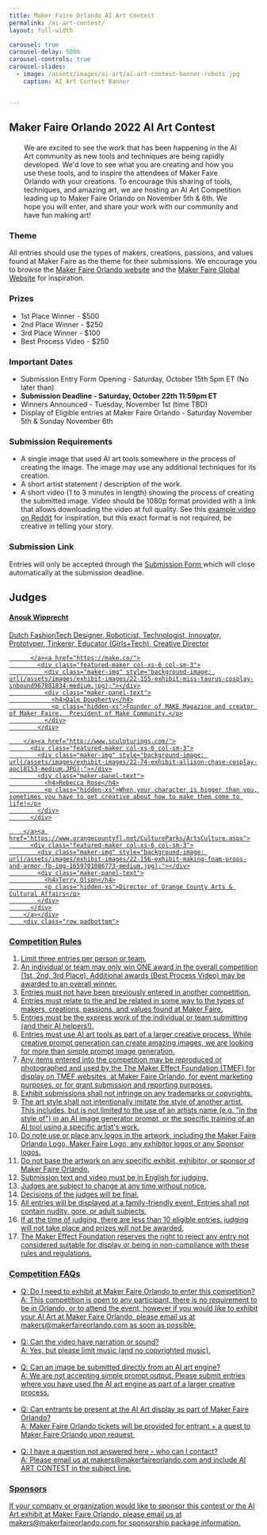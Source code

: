 ```yaml
---
title: Maker Faire Orlando AI Art Contest
permalink: /ai-art-contest/
layout: full-width

carousel: true
carousel-delay: 5000
carousel-controls: true
carousel-slides:
  - image: /assets/images/ai-art/ai-art-contest-banner-robots.jpg  
    caption: AI Art Contest Banner


---
```


<section class="content-panel">
<div class="container">
<div class="row">
<div class="col-xs-12 text-center padbottom">

<h1>Maker Faire Orlando 2022 AI Art Contest</h1>

<p style="margin: 20px 30px 5px 30px">We are excited to see the work that has been happening in the AI Art community as new tools and techniques are being rapidly developed. We'd love to see what you are creating and how you use these tools, and to inspire the attendees of Maker Faire Orlando with your creations. To encourage this sharing of tools, techniques, and amazing art, we are hosting an AI Art Competition leading up to Maker Faire Orlando on November 5th & 6th. We hope you will enter, and share your work with our community and have fun making art!</p>

</div>
<div class="col-xs-12 text-left padbottom">

<h3>Theme</h3>
All entries should use the types of makers, creations, passions, and values found at Maker Faire as the theme for their submissions. We encourage you to browse the <a href="https://www.makerfaireorlando.com">Maker Faire Orlando website</a> and the <a href="https://www.makerfaire.com">Maker Faire Global Website</a> for inspiration.

<h3>Prizes</h3>
<ul>
<li>1st Place Winner - $500 </li>
<li>2nd Place Winner - $250 </li>
<li>3rd Place Winner - $100 </li>
<li>Best Process Video - $250</li>
</ul>

<h3>Important Dates</h3>
<ul>
<li>Submission Entry Form Opening - Saturday, October 15th 5pm ET (No later than)</li>
<li><b>Submission Deadline - Saturday, October 22th 11:59pm ET</b></li>
<li>Winners Announced - Tuesday, November 1st (time TBD)</li>
<li>Display of Eligible entries at Maker Faire Orlando - Saturday November 5th & Sunday November 6th</li>
</ul>


<h3>Submission Requirements</h3>

<ul>
<li>A single image that used AI art tools somewhere in the process of creating the image. The image may use any additional techniques for its creation.</li>

<li>A short artist statement / description of the work.</li>

<li>A short video (1 to 3 minutes in length) showing the process of creating the submitted image. Video should be 1080p format provided with a link that allows downloading the video at full quality. See this <a href="https://www.reddit.com/r/StableDiffusion/comments/xrpzr3/textto3dtoimage_running_the_output_of_dreamfusion/">example video on Reddit</a> for inspiration, but this exact format is not required, be creative in telling your story.</li>
</ul>

<h3>Submission Link</h3>
Entries will only be accepted through the <a href="https://form.jotform.com/222823990371055">Submission Form </a> which will close automatically at the submission deadline.





</div></div></div></section>



<div class="flag-banner"></div>

<section class="featured-maker-panel">
  <a id="featured-makers"></a>
  <div class="container">
    <div class="row text-center">
      <div class="title-w-border-y">
        <h2>Judges</h2>
      </div>
    </div>



  <div class="row padbottom"><a href="http://www.anoukwipprecht.nl/">
          <div class="featured-maker col-xs-6 col-sm-3">
            <div class="maker-img" style="background-image: url(/assets/images/exhibit-images/22-151-exhibit-havh3roes-cosplay-in-the-wonderlands-20220612-182957-medium.jpg);"></div>
            <div class="maker-panel-text">
              <h4>Anouk Wipprecht</h4>
              <p class="hidden-xs">Dutch FashionTech Designer, Roboticist, Technologist, Innovator, Prototyper, Tinkerer, Educator (Girls+Tech), Creative Director</p>
            </div>
          </div>

          </a><a href="https://make.co/">
            <div class="featured-maker col-xs-6 col-sm-3">
              <div class="maker-img" style="background-image: url(/assets/images/exhibit-images/22-155-exhibit-miss-taurus-cosplay-inbound967881834-medium.jpg);"></div>
              <div class="maker-panel-text">
                <h4>Dale Dougherty</h4>
                <p class="hidden-xs">Founder of MAKE Magazine and creator of Maker Faire.  President of Make Community.</p>
              </div>
            </div>

        </a><a href="http://www.sculpturings.com/">
          <div class="featured-maker col-xs-6 col-sm-3">
            <div class="maker-img" style="background-image: url(/assets/images/exhibit-images/22-74-exhibit-allison-chase-cosplay-apcl8153-medium.JPG);"></div>
            <div class="maker-panel-text">
              <h4>Rebecca Rose</h4>
              <p class="hidden-xs">When your character is bigger than you, sometimes you have to get creative about how to make them come to life!</p>
            </div>
          </div>

        </a><a href="https://www.orangecountyfl.net/CultureParks/ArtsCulture.aspx">
          <div class="featured-maker col-xs-6 col-sm-3">
            <div class="maker-img" style="background-image: url(/assets/images/exhibit-images/22-156-exhibit-making-foam-props-and-armor-fb-img-1659701086773-medium.jpg);"></div>
            <div class="maker-panel-text">
              <h4>Terry Olson</h4>
              <p class="hidden-xs">Director of Orange County Arts & Cultural Affairs</p>
            </div>
          </div>
        </a></div>
        <div class="row padbottom">

 </div>
</div>

<div class="flag-banner"></div></section>


<section class="content-panel">
<div class="container">
<div class="row">

<div class="col-xs-12 text-left padbottom">

<h3>Competition Rules</h3>

<ol>
<li>Limit three entries per person or team.</li>
<li>An individual or team may only win ONE award in the overall competition (1st, 2nd, 3rd Place). Additional awards (Best Process Video) may be awarded to an overall winner.</li>
<li>Entries must not have been previously entered in another competition.</li>
<li>Entries must relate to the and be related in some way to the types of makers, creations, passions, and values found at Maker Faire.</li>
<li>Entries must be the express work of the individual or team submitting (and their AI helpers!).</li>
<li>Entries must use AI art tools as part of a larger creative process. While creative prompt generation can create amazing images, we are looking for more than simple prompt image generation.</li>
<li>Any items entered into the competition may be reproduced or photographed and used by the The Maker Effect Foundation (TMEF) for display on TMEF websites, at Maker Faire Orlando, for event marketing purposes, or for grant submission and reporting purposes.</li>
<li>Exhibit submissions shall not infringe on any trademarks or copyrights.</li>
<li>The art style shall not intentionally imitate the style of another artist. This includes, but is not limited to the use of an artists name (e.g. "in the style of") in an AI image generator prompt, or the specific training of an AI tool using a specific artist's work.</li>
<li>Do note use or place any logos in the artwork, including the Maker Faire Orlando Logo, Maker Faire Logo, any exhibitor logos or any Sponsor logos.</li>
<li>Do not base the artwork on any specific exhibit, exhibitor, or sponsor of Maker Faire Orlando.</li>
<li>Submission text and video must be in English for judging.</li>
<li>Judges are subject to change at any time without notice.</li>
<li>Decisions of the judges will be final.</li>
<li>All entries will be displayed at a family-friendly event. Entries shall not contain nudity, gore, or adult subjects.</li>
<li>If at the time of judging, there are less than 10 eligible entries, judging will not take place and prizes will not be awarded.</li>
<li>The Maker Effect Foundation reserves the right to reject any entry not considered suitable for display or being in non-compliance with these rules and regulations.</li>


</ol>

<h3>Competition FAQs</h3>
<ul>
<li>Q: Do I need to exhibit at Maker Faire Orlando to enter this competition?<br> A: This competition is open to any participant, there is no requirement to be in Orlando, or to attend the event, however if you would like to exhibit your AI Art at Maker Faire Orlando, please email us at makers@makerfaireorlando.com as soon as possible.</li><br>
<li>Q: Can the video have narration or sound?<br> A: Yes, but please limit music (and no copyrighted music).</li><br>
<li>Q: Can an image be submitted directly from an AI art engine?<br> A: We are not accepting simple prompt output. Please submit entries where you have used the AI art engine as part of a larger creative process.</li><br>
<li>Q: Can entrants be present at the AI Art display as part of Maker Faire Orlando? <br>A: Maker Faire Orlando tickets will be provided for entrant + a guest to Maker Faire Orlando upon request.</li><br>
<li>Q: I have a question not answered here - who can I contact? <BR>A: Please email us at makers@makerfaireorlando.com and include AI ART CONTEST in the subject line.</li>
</ul>

<h3>Sponsors</h3>
If your company or organization would like to sponsor this contest or the AI Art exhibit at Maker Faire Orlando, please email us at makers@makerfaireorlando.com for sponsorship package information.
</div></div></div></section>
